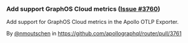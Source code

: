 ### Add support GraphOS Cloud metrics ([Issue #3760](https://github.com/apollographql/router/issues/3760))

Add support for GraphOS Cloud metrics in the Apollo OTLP Exporter.

By [@nmoutschen](https://github.com/nmoutschen) in https://github.com/apollographql/router/pull/3761